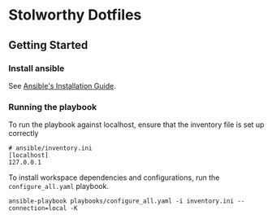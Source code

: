 # Stolworthy Dotfiles

## Getting Started

### Install ansible

See [Ansible's Installation Guide](https://docs.ansible.com/ansible/latest/installation_guide/intro_installation.html#installing-and-upgrading-ansible-with-pip).

### Running the playbook

To run the playbook against localhost, ensure that the inventory file is set up correctly

```
# ansible/inventory.ini
[localhost]
127.0.0.1
```

To install workspace dependencies and configurations,
run the `configure_all.yaml` playbook.

```
ansible-playbook playbooks/configure_all.yaml -i inventory.ini --connection=local -K
```


